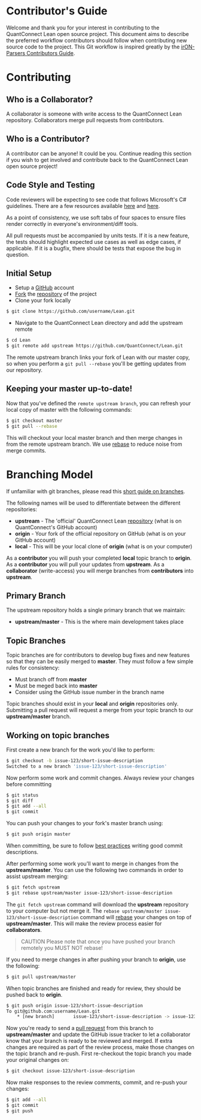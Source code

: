 # Contributor's Guide

Welcome and thank you for your interest in contributing to the QuantConnect Lean open source project.  This document aims to describe the preferred workflow contributors should follow when contributing new source code to the project. This Git workflow is inspired greatly by the [irON-Parsers Contributors Guide](https://github.com/structureddynamics/irON-Parsers/wiki/Collaboration%3A-git-development-workflow).

# Contributing

## Who is a Collaborator?

A collaborator is someone with write access to the QuantConnect Lean repository. Collaborators merge pull requests from contributors.

## Who is a Contributor?

A contributor can be anyone! It could be you. Continue reading this section if you wish to get involved and contribute back to the QuantConnect Lean open source project!

## Code Style and Testing

Code reviewers will be expecting to see code that follows Microsoft's C# guidelines. There are a few resources available [here](https://msdn.microsoft.com/en-us/library/czefa0ke(VS.71).aspx) and [here](https://msdn.microsoft.com/en-us/library/ff926074.aspx).

As a point of consistency, we use soft tabs of four spaces to ensure files render correctly in everyone's environment/diff tools.

All pull requests must be accompanied by units tests. If it is a new feature, the tests should highlight expected use cases as well as edge cases, if applicable. If it is a bugfix, there should be tests that expose the bug in question.

## Initial Setup

* Setup a [GitHub](https://github.com/) account
* [Fork](https://help.github.com/articles/fork-a-repo/) the [repository](https://github.com/QuantConnect/Lean) of the project
* Clone your fork locally

```bash
$ git clone https://github.com/username/Lean.git
```

* Navigate to the QuantConnect Lean directory and add the upstream remote

```bash
$ cd Lean
$ git remote add upstream https://github.com/QuantConnect/Lean.git
```

The remote upstream branch links your fork of Lean with our master copy, so when you perform a `git pull --rebase` you'll be getting updates from our repository.

## Keeping your master up-to-date!
Now that you've defined the `remote upstream branch`, you can refresh your local copy of master with the following commands:

```bash
$ git checkout master
$ git pull --rebase
```

This will checkout your local master branch and then merge changes in from the remote upstream branch. We use [rebase](https://www.atlassian.com/git/tutorials/rewriting-history/git-rebase) to reduce noise from merge commits.

# Branching Model

If unfamiliar with git branches, please read this [short guide on branches](https://www.atlassian.com/git/tutorials/using-branches/).

The following names will be used to differentiate between the different repositories:

* **upstream** - The 'official' QuantConnect Lean [repository](https://github.com/QuantConnect/Lean.git) (what is on QuantConnect's GitHub account)
* **origin** - Your fork of the official repository on GitHub (what is on your GitHub account)
* **local** - This will be your local clone of **origin** (what is on your computer)

As a **contributor** you will push your completed **local** topic branch to **origin**. As a **contributor** you will pull your updates from **upstream**. As a **collaborator** (write-access) you will merge branches from **contributors** into **upstream**.

## Primary Branch

The upstream repository holds a single primary branch that we maintain:

* **upstream/master** - This is the where main development takes place

## Topic Branches

Topic branches are for contributors to develop bug fixes and new features so that they can be easily merged to **master**. They must follow a few simple rules for consistency:

* Must branch off from **master**
* Must be meged back into **master**
* Consider using the GitHub issue number in the branch name

Topic branches should exist in your **local** and **origin** repositories only. Submitting a pull request will request a merge from your topic branch to our **upstream/master** branch.

## Working on topic branches

First create a new branch for the work you'd like to perform:

```bash
$ git checkout -b issue-123/short-issue-description
Switched to a new branch 'issue-123/short-issue-description'
```

Now perform some work and commit changes. Always review your changes before committing

```bash
$ git status
$ git diff
$ git add --all
$ git commit
```

You can push your changes to your fork's master branch using:

```bash
$ git push origin master
```

When committing, be sure to follow [best practices](https://github.com/erlang/otp/wiki/Writing-good-commit-messages) writing good commit descriptions.

After performing some work you'll want to merge in changes from the **upstream/master**. You can use the following two commands in order to assist upstream merging:

```bash
$ git fetch upstream
$ git rebase upstream/master issue-123/short-issue-description
```

The `git fetch upstream` command will download the **upstream** repository to your computer but not merge it. The `rebase upstream/master issue-123/short-issue-description` command will [rebase](https://www.atlassian.com/git/tutorials/rewriting-history/git-commit--amend) your changes on top of **upstream/master**. This will make the review process easier for **collaborators**.

> CAUTION Please note that once you have pushed your branch remotely you MUST NOT rebase!

If you need to merge changes in after pushing your branch to **origin**, use the following:

```bash
$ git pull upstream/master
```

When topic branches are finished and ready for review, they should be pushed back to **origin**.

```bash
$ git push origin issue-123/short-issue-description
To git@github.com:username/Lean.git
    * [new branch]       issue-123/short-issue-description -> issue-123/short-issue-description
```

Now you're ready to send a [pull request](https://help.github.com/articles/using-pull-requests/) from this branch to **upstream/master** and update the GitHub issue tracker to let a collaborator know that your branch is ready to be reviewed and merged.  If extra changes are required as part of the review process, make those changes on the topic branch and re-push. First re-checkout the topic branch you made your original changes on:

```bash
$ git checkout issue-123/short-issue-description
```

Now make responses to the review comments, commit, and re-push your changes:

```bash
$ git add --all
$ git commit
$ git push
```
